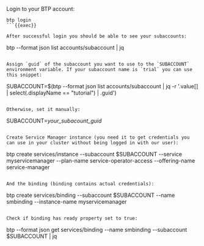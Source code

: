 Login to your BTP account:

```
btp login
```{{exec}}

After successful login you should be able to see your subaccounts:
```
btp --format json list accounts/subaccount | jq
```{{exec}}

Assign `guid` of the subaccount you want to use to the `SUBACCOUNT` environment variable. If your subaccount name is `trial` you can use this snippet:
```
SUBACCOUNT=$(btp --format json list accounts/subaccount | jq -r '.value[] | select(.displayName == "tutorial") | .guid')
```{execute}

Otherwise, set it manually:
```
SUBACCOUNT=_your_subacount_guid_
```

Create Service Manager instance (you need it to get credentials you can use in your cluster without being logged in with our user):
```
btp create services/instance --subaccount $SUBACCOUNT --service myservicemanager --plan-name service-operator-access --offering-name service-manager
```{{exec}}

And the binding (binding contains actual credentials):
```
btp create services/binding --subaccount $SUBACCOUNT --name smbinding --instance-name myservicemanager
```{{exec}}

Check if binding has ready property set to true:
```
btp --format json  get services/binding --name smbinding --subaccount $SUBACCOUNT | jq
```
